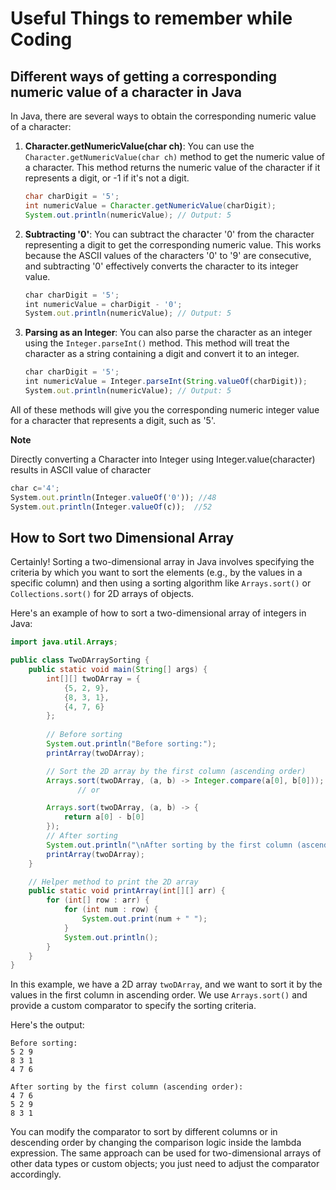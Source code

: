 # Useful Things to remember while Coding


##  Different ways of getting a corresponding numeric value of a character in Java

In Java, there are several ways to obtain the corresponding numeric value of a character:

1. **Character.getNumericValue(char ch)**:
   You can use the `Character.getNumericValue(char ch)` method to get the numeric value of a character. This method returns the numeric value of the character if it represents a digit, or -1 if it's not a digit.

   ```java
   char charDigit = '5';
   int numericValue = Character.getNumericValue(charDigit);
   System.out.println(numericValue); // Output: 5
   ```

2. **Subtracting '0'**:
   You can subtract the character '0' from the character representing a digit to get the corresponding numeric value. This works because the ASCII values of the characters '0' to '9' are consecutive, and subtracting '0' effectively converts the character to its integer value.

   ```js
   char charDigit = '5';
   int numericValue = charDigit - '0';
   System.out.println(numericValue); // Output: 5
   ```

3. **Parsing as an Integer**:
   You can also parse the character as an integer using the `Integer.parseInt()` method. This method will treat the character as a string containing a digit and convert it to an integer.

   ```js
   char charDigit = '5';
   int numericValue = Integer.parseInt(String.valueOf(charDigit));
   System.out.println(numericValue); // Output: 5
   ```

All of these methods will give you the corresponding numeric integer value for a character that represents a digit, such as '5'.

  **Note**

  Directly converting a Character into Integer using Integer.value(character) results in ASCII value of character

   ```js
   char c='4';
   System.out.println(Integer.valueOf('0')); //48
   System.out.println(Integer.valueOf(c));  //52
   ```


## How to Sort two Dimensional Array

Certainly! Sorting a two-dimensional array in Java involves specifying the criteria by which you want to sort the elements (e.g., by the values in a specific column) and then using a sorting algorithm like `Arrays.sort()` or `Collections.sort()` for 2D arrays of objects.

Here's an example of how to sort a two-dimensional array of integers in Java:

```java
import java.util.Arrays;

public class TwoDArraySorting {
    public static void main(String[] args) {
        int[][] twoDArray = {
            {5, 2, 9},
            {8, 3, 1},
            {4, 7, 6}
        };
        
        // Before sorting
        System.out.println("Before sorting:");
        printArray(twoDArray);

        // Sort the 2D array by the first column (ascending order)
        Arrays.sort(twoDArray, (a, b) -> Integer.compare(a[0], b[0]));
               // or

        Arrays.sort(twoDArray, (a, b) -> {
            return a[0] - b[0]
        }); 
        // After sorting
        System.out.println("\nAfter sorting by the first column (ascending order):");
        printArray(twoDArray);
    }

    // Helper method to print the 2D array
    public static void printArray(int[][] arr) {
        for (int[] row : arr) {
            for (int num : row) {
                System.out.print(num + " ");
            }
            System.out.println();
        }
    }
}
```

In this example, we have a 2D array `twoDArray`, and we want to sort it by the values in the first column in ascending order. We use `Arrays.sort()` and provide a custom comparator to specify the sorting criteria.

Here's the output:

```
Before sorting:
5 2 9 
8 3 1 
4 7 6 

After sorting by the first column (ascending order):
4 7 6 
5 2 9 
8 3 1 
```

You can modify the comparator to sort by different columns or in descending order by changing the comparison logic inside the lambda expression. The same approach can be used for two-dimensional arrays of other data types or custom objects; you just need to adjust the comparator accordingly.
